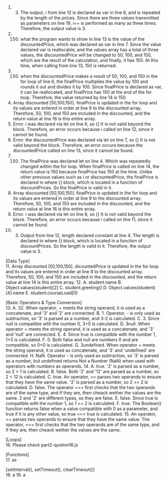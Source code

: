 1. 3. The output, i from line 12 is declared as var in line 6, and is repeated by the length of the prices. Since there are three values transmitted as parameters on line 19, i++ is performed as many as three times. Therefore, the output value is 3.
2. 150. what the program wants to show in line 13 is the value of the discountedPrice, which was declared as var in line 7. Since the value declared var is reallocable, and the values array has a total of three values, the discountedPrice will be changed to 50, 100, and 150, which are the result of the calculation, and finally, it has 150. At this time, when calling from line 13, 150 is returned.
3.  150. when the discountedPrice makes a result of 50, 100, and 150 in the for loop of line 6, the finalPrice multiplies the value by 100 and rounds it out and divides it by 100. Since finalPrice is declared as var, it can be reallocated, and finalPrice has 150 at the end of the for loop. Therefore, the value returned by line 14 is 150.
4.  Array discounted [50,100,150]. finalPrice is updated in the for loop and its values are entered in order at line 9 to the discounted array. Therefore, 50, 100, and 150 are included in the discounted, and the return value at line 16 is this entire array.
5.  Error. i was declared via let on line 6, so {} It is not valid beyond the block. Therefore, an error occurs because i called on line 12, since it cannot be found.
6.  Error. the discountedPrice was declared via let on line 7, so {} It is not valid beyond the block. Therefore, an error occurs because the discountedPrice called on line 13, since it cannot be found.
7.  150. The finalPrice was declared let on line 4. Which was repeatedly changed within the for loop. When finalPrice is called on line 14, the return value is 150 because finalPrice has 150 at the time. Unlike other previous values such as i or discountedPrice, the finalPrice is declared in where {} block, which is located in a function of discountPrices. So the finalPrice is valid in it.
8.  Array discounted [50,100,150]. finalPrice is updated in the for loop and its values are entered in order at line 9 to the discounted array. Therefore, 50, 100, and 150 are included in the discounted, and the return value at line 16 is this entire array.
9.  Error. i was declared via let on line 6, so {} It is not valid beyond the block. Therefore, an error occurs because i called on line 11, since it cannot be found.
10. 3. Output from line 12, length declared constant at line 4. The length is declared in where {} block, which is located in a function of discountPrices. So the length is valid in it. Therefore, the output value is 3.

[Data Type]  
11. Array discounted [50,100,150]. dicountedPrice is updated in the for loop and its values are entered in order at line 8 to the discounted array. Therefore, 50, 100, and 150 are included in the discounted, and the return value at line 14 is this entire array.
12. A. student.name
    B. Object.values(student)[2]
    C. student.greeting()
    D. Object.values(student)[4].name
    E. student.courseLoad[0]

[Basic Operators & Type Conversion]  
13. A. 32. When operator, + meets the string operand, it is used as a concatenate, and '3' and '2' are connected.
    B. 1. Operator, - is only used as subtraction, so '3' is parsed as a number, and 3-2 is calculated.
    C. 3. Since null is compatible with the number 0, 3+0 is calculated.
    D. 3null. When operator + meets the string operand, it is used as a concatenate, and '3' and 'null' are connected.
    E. 4. Since true is compatible with the number 1, 1+3 is calculated.
    F. 0. Both false and null are numbers 0 and are compatible, so 0+0 is calculated.
    G. 3undefined. When operator + meets the string operand, it is used as concatenate, and '3' and 'undefined' are connected.
    H. NaN. Operator - is only used as subtraction, so '3' is parsed as a number, but undefined returns Not a Number (NaN) when used with operators with numbers as operands.
14. A. true. '2' is parsed as a number, so 2 > 1 is calculated.
    B. false. Both '2' and '12' are parsed as a number, so 2 < 12 is calculated.
    C. true. An operator, == parses two operands to ensure that they have the same value. '2' is parsed as a number, so 2 == 2 is calculated.
    D. false. The operator === first checks that the two operands are of the same type, and if they are, then cheack wether the values are the same. 2 and '2' are different types, so they are false.
    E. false. Since true is compatible with the number 1, so 1 == 2 is calculated.
    F. true. The Boolean() function returns false when a value compatible with 0 as a parameter, and true if it is any other value, so true === true is calculated.
15. An operator, == parses two operands to ensure that they have the same value.
    The operator, === first checks that the two operands are of the same type, and if they are, then cheack wether the values are the same.

[Loops]  
16. Please check part2-qustion16.js

[Functions]  
17. as

[setInterval(), setTimeout(), clearTimeout()]  
18. a
19. a
